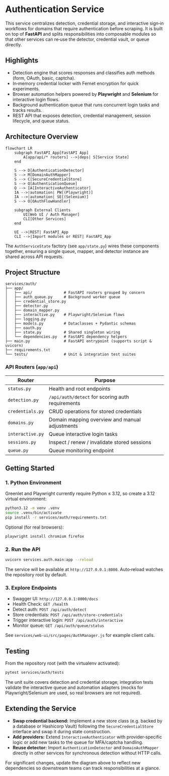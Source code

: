 # Authentication Service

This service centralizes detection, credential storage, and interactive sign‑in workflows for domains that require authentication before scraping. It is built on top of **FastAPI** and splits responsibilities into composable modules so that other services can re‑use the detector, credential vault, or queue directly.

## Highlights
- Detection engine that scores responses and classifies auth methods (form, OAuth, basic, captcha).
- In‑memory credential locker with Fernet encryption for quick experiments.
- Browser automation helpers powered by **Playwright** and **Selenium** for interactive login flows.
- Background authentication queue that runs concurrent login tasks and tracks results.
- REST API that exposes detection, credential management, session lifecycle, and queue status.

## Architecture Overview

```mermaid
flowchart LR
    subgraph FastAPI_App[FastAPI App]
        A[app/api/* routers] -->|deps| S[Service State]
    end

    S --> D[AuthenticationDetector]
    S --> M[DomainAuthMapper]
    S --> C[SecureCredentialStore]
    S --> Q[AuthenticationQueue]
    Q --> IA[InteractiveAuthenticator]
    IA -->|automation| PW[(Playwright)]
    IA -->|automation| SE[(Selenium)]
    S --> O[OAuthFlowHandler]

    subgraph External Clients
        UI[Web UI / Auth Manager]
        CLI[Other Services]
    end

    UI -->|REST| FastAPI_App
    CLI -->|Import modules or REST| FastAPI_App
```

The `AuthServiceState` factory (see `app/state.py`) wires these components together, ensuring a single queue, mapper, and detector instance are shared across API requests.

## Project Structure

```
services/auth/
├── app/
│   ├── api/              # FastAPI routers grouped by concern
│   ├── auth_queue.py     # Background worker queue
│   ├── credential_store.py
│   ├── detector.py
│   ├── domain_mapper.py
│   ├── interactive.py    # Playwright/Selenium flows
│   ├── logging.py
│   ├── models.py         # Dataclasses + Pydantic schemas
│   ├── oauth.py
│   ├── state.py          # Shared singleton wiring
│   └── dependencies.py   # FastAPI dependency helpers
├── main.py               # FastAPI entrypoint (supports script & uvicorn)
├── requirements.txt
└── tests/                # Unit & integration test suites
```

### API Routers (`app/api`)

| Router | Purpose |
|--------|---------|
| `status.py` | Health and root endpoints |
| `detection.py` | `/api/auth/detect` for scoring auth requirements |
| `credentials.py` | CRUD operations for stored credentials |
| `domains.py` | Domain mapping overview and manual adjustments |
| `interactive.py` | Queue interactive login tasks |
| `sessions.py` | Inspect / renew / invalidate stored sessions |
| `queue.py` | Queue monitoring endpoint |

## Getting Started

### 1. Python Environment

Greenlet and Playwright currently require Python ≤ 3.12, so create a 3.12 virtual environment:

```bash
python3.12 -m venv .venv
source .venv/bin/activate
pip install -r services/auth/requirements.txt
```

Optional (for real browsers):

```bash
playwright install chromium firefox
```

### 2. Run the API

```bash
uvicorn services.auth.main:app --reload
```

The service will be available at `http://127.0.0.1:8000`. Auto‑reload watches the repository root by default.

### 3. Explore Endpoints

- Swagger UI: `http://127.0.0.1:8000/docs`
- Health Check: `GET /health`
- Detect auth: `POST /api/auth/detect`
- Store credentials: `POST /api/auth/store-credentials`
- Trigger interactive login: `POST /api/auth/interactive`
- Monitor queue: `GET /api/auth/queue/status`

See `services/web-ui/src/pages/AuthManager.js` for example client calls.

## Testing

From the repository root (with the virtualenv activated):

```bash
pytest services/auth/tests
```

The unit suite covers detection and credential storage; integration tests validate the interactive queue and automation adapters (mocks for Playwright/Selenium are used, so real browsers are not required).

## Extending the Service

- **Swap credential backend:** Implement a new store class (e.g. backed by a database or Hashicorp Vault) following the `SecureCredentialStore` interface and swap it during state construction.
- **Add providers:** Extend `InteractiveAuthenticator` with provider‑specific logic or add new tasks to the queue for MFA/captcha handling.
- **Reuse detector:** Import `AuthenticationDetector` and `DomainAuthMapper` directly in other services for synchronous detection without HTTP calls.

For significant changes, update the diagram above to reflect new dependencies so downstream teams can track responsibilities at a glance.
